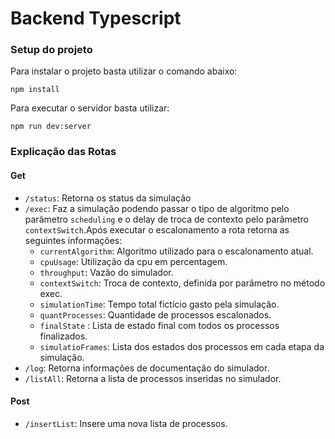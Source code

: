 # Backend Typescript
### Setup do projeto
Para instalar o projeto basta utilizar o comando abaixo:
```
npm install
```

Para executar o servidor basta utilizar:
```
npm run dev:server
```
### Explicação das Rotas
#### Get
 - ``/status``: Retorna os status da simulação
 - ``/exec``: Faz a simulação podendo passar o tipo de algoritmo pelo parâmetro ``scheduling`` e o delay de troca de contexto pelo parâmetro ``contextSwitch``.Após executar o escalonamento a rota retorna as seguintes informações:
    - ``currentAlgorithm``: Algoritmo utilizado para o escalonamento atual.
    - ``cpuUsage``: Utilização da cpu em percentagem.
    - ``throughput``: Vazão do simulador.
    - ``contextSwitch``: Troca de contexto, definida por parâmetro no método exec.
    - `simulationTime`: Tempo total fictício gasto pela simulação.
    - `quantProcesses`: Quantidade de processos escalonados.
    - `finalState` : Lista de estado final com todos os processos finalizados.   
    - `simulatioFrames`:  Lista dos estados dos processos em cada etapa da simulação.
 - ``/log``: Retorna informações de documentação do simulador.
 - ``/listAll``: Retorna a lista de processos inseridas no simulador.
 #### Post
 - ``/insertList``: Insere uma nova lista de processos.